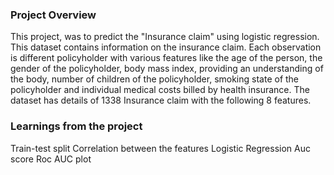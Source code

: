 ### Project Overview

  This project, was to predict the "Insurance claim" using logistic regression. This dataset contains information on the insurance claim. Each observation is different policyholder with various features like the age of the person, the gender of the policyholder, body mass index, providing an understanding of the body, number of children of the policyholder, smoking state of the policyholder and individual medical costs billed by health insurance.
The dataset has details of 1338 Insurance claim with the following 8 features.




### Learnings from the project

 Train-test split
Correlation between the features
Logistic Regression
Auc score
Roc AUC plot


